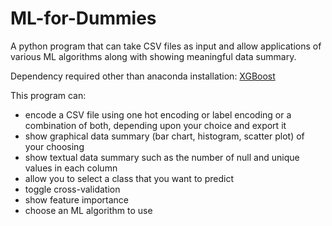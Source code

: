 # ML-for-Dummies
A python program that can take CSV files as input and allow applications of various ML algorithms along with showing meaningful data summary.

Dependency required other than anaconda installation: [XGBoost](https://xgboost.readthedocs.io/en/latest/build.html)

This program can:
* encode a CSV file using one hot encoding or label encoding or a combination of both, depending upon your choice and export it
* show graphical data summary (bar chart, histogram, scatter plot) of your choosing
* show textual data summary such as the number of null and unique values in each column
* allow you to select a class that you want to predict
* toggle cross-validation
* show feature importance
* choose an ML algorithm to use
